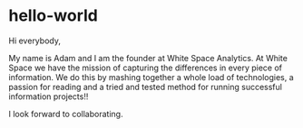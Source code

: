 # hello-world

Hi everybody,

My name is Adam and I am the founder at White Space Analytics.  At White Space we have the mission of capturing the differences in every piece of information.  We do this by mashing together a whole load of technologies, a passion for reading and a tried and tested method for running successful information projects!!

I look forward to collaborating.
